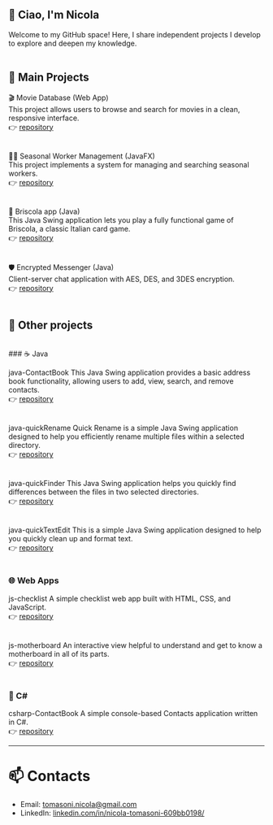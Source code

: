 ## 👋 Ciao, I'm Nicola  
Welcome to my GitHub space! Here, I share independent projects I develop to explore and deepen my knowledge.
<br><br>  
## 🔧 Main Projects
🎬 Movie Database (Web App)  
This project allows users to browse and search for movies in a clean, responsive interface.  
👉 [repository](https://github.com/Shalafi01/php-MovieDatabase)
<br><br>  
🧑‍💼 Seasonal Worker Management (JavaFX)  
This project implements a system for managing and searching seasonal workers.  
👉 [repository](https://github.com/Shalafi01/javafx-TalentView)
<br><br>  
🎴 Briscola app (Java)  
This Java Swing application lets you play a fully functional game of Briscola, a classic Italian card game.  
👉 [repository](https://github.com/Shalafi01/java-Briscola/tree/main)
<br><br>  
🛡️ Encrypted Messenger (Java)  
Client-server chat application with AES, DES, and 3DES encryption.  
👉 [repository](https://github.com/andrea97/encrypted-messenger-java)
<br><br>  
## 🔧 Other projects
<br>
### ☕ Java

java-ContactBook
This Java Swing application provides a basic address book functionality, allowing users to add, view, search, and remove contacts.  
👉 [repository](https://github.com/Shalafi01/java-ContactBook)
<br><br>  
java-quickRename
Quick Rename is a simple Java Swing application designed to help you efficiently rename multiple files within a selected directory.  
👉 [repository](https://github.com/Shalafi01/java-quickRename)
<br><br>  
java-quickFinder
This Java Swing application helps you quickly find differences between the files in two selected directories.  
👉 [repository](https://github.com/Shalafi01/java-quickFinder)
<br><br>  
java-quickTextEdit
This is a simple Java Swing application designed to help you quickly clean up and format text.  
👉 [repository](https://github.com/Shalafi01/java-quickTextEdit)
<br><br>  
### 🌐 Web Apps
js-checklist
A simple checklist web app built with HTML, CSS, and JavaScript.  
👉 [repository](https://github.com/Shalafi01/js-checklist)
<br><br>  
js-motherboard
An interactive view helpful to understand and get to know a motherboard in all of its parts.  
👉 [repository](https://github.com/Shalafi01/js-motherboard)
<br><br>  
### 🧩 C#

csharp-ContactBook
A simple console-based Contacts application written in C#.  
👉 [repository](https://github.com/Shalafi01/csharp-ContactBook)

---

# 📫 Contacts

- Email: tomasoni.nicola@gmail.com
- LinkedIn: [linkedin.com/in/nicola-tomasoni-609bb0198/](https://www.linkedin.com/in/nicola-tomasoni-609bb0198/)
